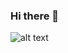 ### Hi there 👋

![alt text](https://drive.google.com/file/d/1I0etoJXDYv6WVnMd_KDs1BykeIFYQdXr/view?usp=sharing)

